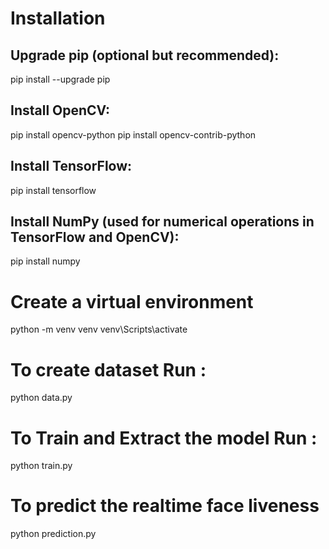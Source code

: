 # Installation

## Upgrade pip (optional but recommended):
pip install --upgrade pip

## Install OpenCV:
pip install opencv-python
pip install opencv-contrib-python

## Install TensorFlow:
pip install tensorflow

## Install NumPy (used for numerical operations in TensorFlow and OpenCV):
pip install numpy



# Create a virtual environment
python -m venv venv
venv\Scripts\activate


# To create dataset Run :
python data.py

# To Train and Extract the model Run :
python train.py

# To predict the realtime face liveness
python prediction.py
